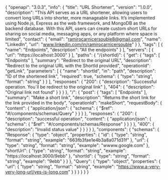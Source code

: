 {
  "openapi": "3.0.3",
  "info": {
    "title": "URL Shortener",
    "version": "1.0.0",
    "description": "This API serves as a URL shortener, allowing users to convert long URLs into shorter, more manageable links. It’s implemented using Node.js, Express as the web framework, and MongoDB as the backend database. With this API, users can create custom short URLs for sharing on social media, messaging apps, or any platform where space is limited",
    "contact": {
      "email": "ramirocarnicersouble8@gmail.com",
      "name": "LinkedIn",
      "url": "www.linkedin.com/in/ramirocarnicersouble"
    }
  },
  "tags": [
    {
      "name": "Endpoints",
      "description": "All the endpoints"
    }
  ],
  "servers": [
    {
      "url": "https://localhost:3000"
    }
  ],
  "paths": {
    "/{shortId}": {
      "get": {
        "tags": [
          "Endpoints"
        ],
        "summary": "Redirect to the original URL",
        "description": "Redirect to the original URL with the ShortId provided",
        "operationId": "getLink",
        "parameters": [
          {
            "name": "shortId",
            "in": "path",
            "description": "ID of the shortened link",
            "required": true,
            "schema": {
              "type": "string",
              "format": "string"
            }
          }
        ],
        "responses": {
          "200": {
            "description": "Successful operation. You´ll be redirect to the original link"
          },
          "404": {
            "description": "Original link not found"
          }
        }
      }
    },
    "/": {
      "post": {
        "tags": [
          "Endpoints"
        ],
        "summary": "Make a short link",
        "description": "Returns the short link for the link provided in the body",
        "operationId": "makeShort",
        "requestBody": {
          "content": {
            "application/json": {
              "schema": {
                "$ref": "#/components/schemas/Query"
              }
            }
          }
        },
        "responses": {
          "200": {
            "description": "successful operation",
            "content": {
              "application/json": {
                "schema": {
                  "$ref": "#/components/schemas/Response"
                }
              }
            }
          },
          "400": {
            "description": "Invalid status value"
          }
        }
      }
    }
  },
  "components": {
    "schemas": {
      "Response": {
        "type": "object",
        "properties": {
          "id": {
            "type": "string",
            "format": "string",
            "example": "663fb3fae1e4b3a8a071d31f"
          },
          "url": {
            "type": "string",
            "format": "string",
            "example": "wwww.google.com"
          },
          "shortUrl": {
            "type": "string",
            "format": "string",
            "example": "https://localhost:3000/9ebb"
          },
          "shortId": {
            "type": "string",
            "format": "string",
            "example": "9ebb"
          }
        }
      },
      "Query": {
        "type": "object",
        "properties": {
          "url": {
            "type": "string",
            "format": "string",
            "example": "https://www.a-very-very-long-url/yes-is-long.com"
          }
        }
      }
    }
  }
}